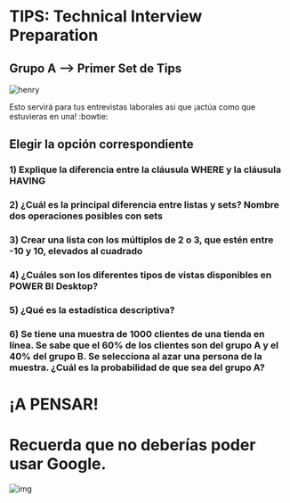 <h1>TIPS: Technical Interview Preparation</h1>
<h2>Grupo A --&gt; Primer Set de Tips</h2>
<p><img alt="henry" src="https://blog.soyhenry.com/content/images/2021/02/HEADER-BLOG-NEGRO-01.jpg" /> </p>
<p>Esto servirá para tus entrevistas laborales asi que ¡actúa como que estuvieras en una! :bowtie: </p>
<h2>Elegir la opción correspondiente</h2>
<h3>1)  Explique la diferencia entre la cláusula WHERE y la cláusula HAVING</h3>
<h3>2)  ¿Cuál es la principal diferencia entre listas y sets? Nombre dos operaciones posibles con sets</h3>
<h3>3)  Crear una lista con los múltiplos de 2 o 3, que estén entre -10 y 10, elevados al cuadrado</h3>
<h3>4)  ¿Cuáles son los diferentes tipos de vistas disponibles en POWER BI Desktop?</h3>
<h3>5)  ¿Qué es la estadística descriptiva?</h3>
<h3>6)  Se tiene una muestra de 1000 clientes de una tienda en línea. Se sabe que el 60% de los clientes son del grupo  A y el 40% del grupo B. Se selecciona al azar una persona de la muestra. ¿Cuál es la probabilidad de que sea del grupo A?</h3>
<h1>¡A PENSAR!</h1>
<h1>Recuerda que no deberías poder usar Google.</h1>
<p><img alt="img" src="https://thumbs.gfycat.com/KaleidoscopicFaintHind-size_restricted.gif" /></p>